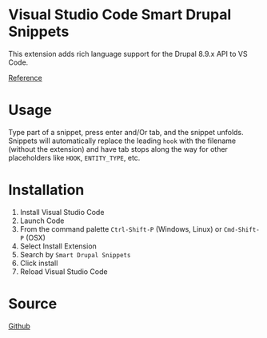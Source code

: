 # Visual Studio Code Smart Drupal Snippets

This extension adds rich language support for the Drupal 8.9.x API to VS Code.

[Reference](https://api.drupal.org/api/drupal/core%21core.api.php/group/hooks/8.9.x)


# Usage
Type part of a snippet, press enter and/Or tab, and the snippet unfolds. Snippets
will automatically replace the leading `hook` with the filename (without the
extension) and have tab stops along the way for other placeholders like `HOOK`,
`ENTITY_TYPE`, etc.

# Installation

1. Install Visual Studio Code
2. Launch Code
3. From the command palette `Ctrl-Shift-P` (Windows, Linux) or `Cmd-Shift-P` (OSX)
4. Select Install Extension
5. Search by `Smart Drupal Snippets`
6. Click install
7. Reload Visual Studio Code

# Source
[Github](https://github.com/andy-blum/smart-drupal-snippets)